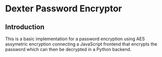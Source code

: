 # Dexter Password Encryptor
## Introduction
This is a basic implementation for a password encryption using AES assymetric encryption connecting a JavaScript frontend that encrypts the password which can then be decrypted in a Python backend. 
